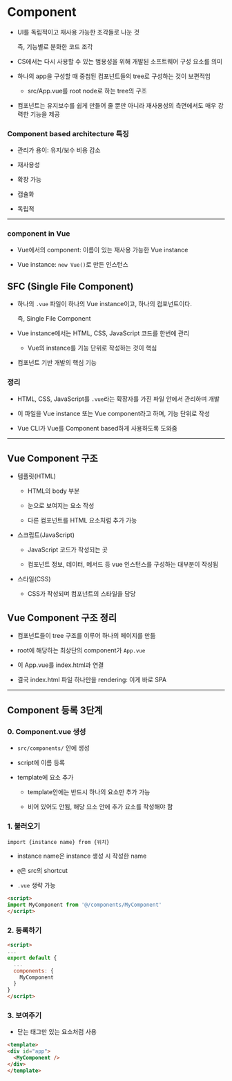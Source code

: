 # Component

- UI를 독립적이고 재사용 가능한 조각들로 나눈 것

  즉, 기능별로 분화한 코드 조각

- CS에서는 다시 사용할 수 있는 범용성을 위해 개발된 소프트웨어 구성 요소를 의미

- 하나의 app을 구성할 때 중첩된 컴포넌트들의 tree로 구성하는 것이 보편적임

  - src/App.vue를 root node로 하는 tree의 구조

- 컴포넌트는 유지보수를 쉽게 만들어 줄 뿐만 아니라 재사용성의 측면에서도 매우 강력한 기능을 제공

### Component based architecture 특징

- 관리가 용이: 유지/보수 비용 감소

- 재사용성

- 확장 가능

- 캡슐화

- 독립적

---

### component in Vue

- Vue에서의 component: 이름이 있는 재사용 가능한 Vue instance

- Vue instance: `new Vue()`로 만든 인스턴스

## SFC (Single File Component)

- 하나의 `.vue` 파일이 하나의 Vue instance이고, 하나의 컴포넌트이다.

  즉, Single File Component

- Vue instance에서는 HTML, CSS, JavaScript 코드를 한번에 관리

  - Vue의 instance를 기능 단위로 작성하는 것이 핵심

- 컴포넌트 기반 개발의 핵심 기능

### 정리

- HTML, CSS, JavaScript를 `.vue`라는 확장자를 가진 파일 안에서 관리하며 개발

- 이 파일을 Vue instance 또는 Vue component라고 하며, 기능 단위로 작성

- Vue CLI가 Vue를 Component based하게 사용하도록 도와줌

---

## Vue Component 구조

- 템플릿(HTML)

  - HTML의 body 부분

  - 눈으로 보여지는 요소 작성

  - 다른 컴포넌트를 HTML 요소처럼 추가 가능

- 스크립트(JavaScript)

  - JavaScript 코드가 작성되는 곳

  - 컴포넌트 정보, 데이터, 메서드 등 vue 인스턴스를 구성하는 대부분이 작성됨

- 스타일(CSS)

  - CSS가 작성되며 컴포넌트의 스타일을 담당

## Vue Component 구조 정리

- 컴포넌트들이 tree 구조를 이루어 하나의 페이지를 만듦

- root에 해당하는 최상단의 component가 `App.vue`

- 이 App.vue를 index.html과 연결

- 결국 index.html 파일 하나만을 rendering: 이게 바로 SPA

---

## Component 등록 3단계

### 0. Component.vue 생성

- `src/components/` 안에 생성

- script에 이름 등록

- template에 요소 추가

  - template안에는 반드시 하나의 요소만 추가 가능

  - 비어 있어도 안됨, 해당 요소 안에 추가 요소를 작성해야 함

### 1. 불러오기

`import {instance name} from {위치}`

- instance name은 instance 생성 시 작성한 name

- `@`은 src의 shortcut

- `.vue` 생략 가능

```html
<script>
import MyComponent from '@/components/MyComponent'
</script>
```

### 2. 등록하기

```html
<script>
...
export default {
  ...
  components: {
    MyComponent
  }
}
</script>
```

### 3. 보여주기

- 닫는 태그만 있는 요소처럼 사용

```html
<template>
<div id="app">
  <MyComponent />
</div>
</template>
```